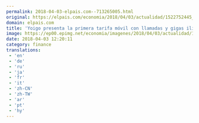 ```yaml
---
permalink: 2018-04-03-elpais.com--713265005.html
original: https://elpais.com/economia/2018/04/03/actualidad/1522752445_120940.html#?ref=rss&format=simple&link=link
domain: elpais.com
title: 'Yoigo presenta la primera tarifa móvil con llamadas y gigas ilimitadas'
image: https://ep00.epimg.net/economia/imagenes/2018/04/03/actualidad/1522752445_120940_1522753214_rrss_normal.jpg
date: 2018-04-03 12:20:11
category: finance
translations: 
 - 'en'
 - 'de'
 - 'ru'
 - 'ja'
 - 'fr'
 - 'it'
 - 'zh-CN'
 - 'zh-TW'
 - 'ar'
 - 'pt'
 - 'hy'
---
```


